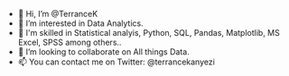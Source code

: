 - 👋 Hi, I’m @TerranceK
- 👀 I’m interested in Data Analytics.
- 🌱 I'm skilled in Statistical analyis, Python, SQL, Pandas, Matplotlib, MS Excel, SPSS among others..
- 💞️ I’m looking to collaborate on All things Data.
- 📫 You can contact me on Twitter: @terrancekanyezi

<!---
TerranceK/TerranceK is a ✨ special ✨ repository because its `README.md` (this file) appears on your GitHub profile.
You can click the Preview link to take a look at your changes.
--->
